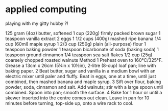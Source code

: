 # applied computing 
playing with my gitty hubby ?!

125 gram (4oz) butter, softened
1 cup (220g) firmly packed brown sugar
1 teaspoon vanilla extract
2 eggs
1 1/2 cups (400g) mashed ripe banana
1/4 cup (60ml) maple syrup
1 2/3 cup (250g) plain (all-purpose) flour
1 teaspoon baking powder
1 teaspoon bicarbonate of soda (baking soda)
1 teaspoon ground cinnamon
1/4 teaspoon sea salt flakes
1/2 cup (25g) coarsely chopped roasted walnuts
Method
1	Preheat oven to 160°C/325°F. Grease a 13cm x 26cm (5¼in x 10½in), 2-litre (8-cup) loaf pan; line with baking paper.
2	Beat butter, sugar and vanilla in a medium bowl with an electric mixer until paler and fluffy. Beat in eggs, one at a time, until just combined, then mashed banana and maple syrup.
3	Sift over flour, baking powder, soda, cinnamon and salt. Add walnuts; stir with a large spoon until combined. Spoon into pan; smooth the surface.
4	Bake for 1 hour or until a skewer inserted into the centre comes out clean. Leave in pan for 10 minutes before turning, top-side up, onto a wire rack to cool.